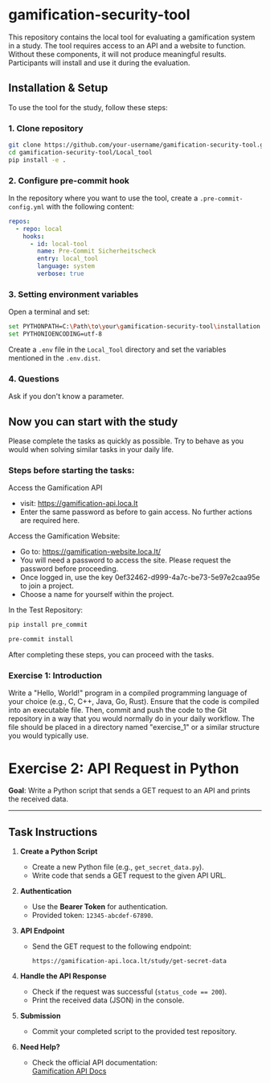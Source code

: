 # gamification-security-tool

This repository contains the local tool for evaluating a gamification system in a study. The tool requires access to an API and a website to function. Without these components, it will not produce meaningful results. Participants will install and use it during the evaluation.

## Installation & Setup

To use the tool for the study, follow these steps:

### 1. Clone repository
```sh
git clone https://github.com/your-username/gamification-security-tool.git
cd gamification-security-tool/Local_tool
pip install -e .
```

### 2. Configure pre-commit hook
In the repository where you want to use the tool, create a `.pre-commit-config.yml` with the following content:
```yaml
repos:
  - repo: local
    hooks:
      - id: local-tool
        name: Pre-Commit Sicherheitscheck
        entry: local_tool
        language: system
        verbose: true
```

### 3. Setting environment variables
Open a terminal and set:
```sh
set PYTHONPATH=C:\Path\to\your\gamification-security-tool\installation
set PYTHONIOENCODING=utf-8
```

Create a `.env` file in the `Local_Tool` directory and set the variables mentioned in the `.env.dist`.

### 4. Questions
Ask if you don't know a parameter.



## Now you can start with the study
Please complete the tasks as quickly as possible. Try to behave as you would when solving similar tasks in your daily life.

### Steps before starting the tasks:

Access the Gamification API
- visit: https://gamification-api.loca.lt
- Enter the same password as before to gain access. No further actions are required here.

Access the Gamification Website:
- Go to: https://gamification-website.loca.lt/
- You will need a password to access the site. Please request the password before proceeding.
- Once logged in, use the key 0ef32462-d999-4a7c-be73-5e97e2caa95e to join a project.
- Choose a name for yourself within the project.

In the Test Repository:
```sh
pip install pre_commit
```

```sh
pre-commit install
```

After completing these steps, you can proceed with the tasks.

### Exercise 1: Introduction
Write a "Hello, World!" program in a compiled programming language of your choice (e.g., C, C++, Java, Go, Rust). Ensure that the code is compiled into an executable file. Then, commit and push the code to the Git repository in a way that you would normally do in your daily workflow. The file should be placed in a directory named "exercise_1" or a similar structure you would typically use.

# Exercise 2: API Request in Python

**Goal**: Write a Python script that sends a GET request to an API and prints the received data.

---

## Task Instructions

1. **Create a Python Script**  
   - Create a new Python file (e.g., `get_secret_data.py`).  
   - Write code that sends a GET request to the given API URL.

2. **Authentication**  
   - Use the **Bearer Token** for authentication.  
   - Provided token: `12345-abcdef-67890`.

3. **API Endpoint**  
   - Send the GET request to the following endpoint:  
     ```
     https://gamification-api.loca.lt/study/get-secret-data
     ```

4. **Handle the API Response**  
   - Check if the request was successful (`status_code == 200`).  
   - Print the received data (JSON) in the console.

5. **Submission**  
   - Commit your completed script to the provided test repository.

6. **Need Help?**  
   - Check the official API documentation:  
     [Gamification API Docs](https://gamification-api.loca.lt/docs#/Study/get_data_study_get_secret_data_get)
